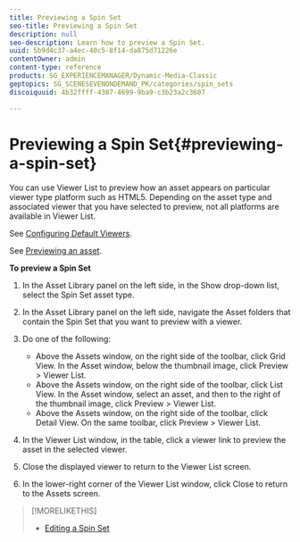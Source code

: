 ```yaml
---
title: Previewing a Spin Set
seo-title: Previewing a Spin Set
description: null
seo-description: Learn how to preview a Spin Set.
uuid: 5b9d4c37-a4ec-40c5-8f14-da875d71226e
contentOwner: admin
content-type: reference
products: SG_EXPERIENCEMANAGER/Dynamic-Media-Classic
geptopics: SG_SCENESEVENONDEMAND_PK/categories/spin_sets
discoiquuid: 4b32ffff-4387-4699-9ba9-c3b23a2c3607

---
```


# Previewing a Spin Set{#previewing-a-spin-set}

You can use Viewer List to preview how an asset appears on particular viewer type platform such as HTML5. Depending on the asset type and associated viewer that you have selected to preview, not all platforms are available in Viewer List.

See [Configuring Default Viewers](application-setup.md#configuring_default_viewers).

See [Previewing an asset](previewing-asset.md#previewing_an_asset).

**To preview a Spin Set**

1. In the Asset Library panel on the left side, in the Show drop-down list, select the Spin Set asset type.
1. In the Asset Library panel on the left side, navigate the Asset folders that contain the Spin Set that you want to preview with a viewer.
1. Do one of the following:

    * Above the Assets window, on the right side of the toolbar, click Grid View. In the Asset window, below the thumbnail image, click Preview > Viewer List.
    * Above the Assets window, on the right side of the toolbar, click List View. In the Asset window, select an asset, and then to the right of the thumbnail image, click Preview > Viewer List.
    * Above the Assets window, on the right side of the toolbar, click Detail View. On the same toolbar, click Preview > Viewer List.

1. In the Viewer List window, in the table, click a viewer link to preview the asset in the selected viewer.
1. Close the displayed viewer to return to the Viewer List screen.
1. In the lower-right corner of the Viewer List window, click Close to return to the Assets screen.

>[!MORELIKETHIS]
>
>* [Editing a Spin Set](creating-spin-set.md#editing-a-spin-set)
